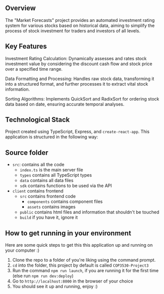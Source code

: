 ## Overview

The "Market Forecasts" project provides an automated investment rating system for various stocks based on historical data, aiming to simplify the process of stock investment for traders and investors of all levels.

## Key Features

Investment Rating Calculation: Dynamically assesses and rates stock investment value by considering the discount cash flow and stock price over a specified time range.

Data Formatting and Processing: Handles raw stock data, transforming it into a structured format, and further processes it to extract vital stock information.

Sorting Algorithms: Implements QuickSort and RadixSort for ordering stock data based on date, ensuring accurate temporal analyses.

## Technological Stack
Project created using TypeScript, Express, and `create-react-app`. This application is structured in the following way:

## Source folder
- `src`: contains all the code
  - `index.ts` is the main server file
  - `types` contains all TypeScript types
  - `data` contains all data files
  - `sdk` contains functions to be used via the API
- `client` contains frontend
  - `src` contains frontend code
    - `components` contains component files
    - `assets` contains images
  - `public` contains html files and information that shouldn't be touched
  - `build` if you have  it, ignore it

## How to get running in your environment
Here are some quick steps to get this this application up and running on your computer :)

1. Clone the repo to a folder of you're liking using the command prompt.
2. `cd` into the folder, this project by default is called `COP3530-Project3`
3. Run the command `npm run launch`, if you are running it for the first time (else run `npm run dev:deploy`)
4. Go to `http://localhost:8000` in the browser of your choice
5. You should see it up and running, enjoy :)

